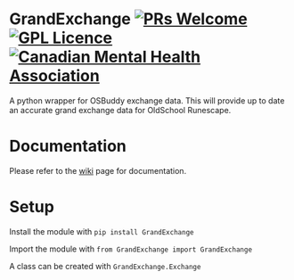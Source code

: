 # GrandExchange  [![PRs Welcome](https://img.shields.io/badge/PRs-welcome-brightgreen.svg?style=flat-square)](http://makeapullrequest.com) [![GPL Licence](https://badges.frapsoft.com/os/gpl/gpl.svg?v=103)](https://opensource.org/licenses/GPL-3.0/) [![Canadian Mental Health Association](https://i.imgur.com/GvXBeY4.png)](https://cmha.ca/donate)
A python wrapper for OSBuddy exchange data. This will provide up to date an accurate grand exchange data for OldSchool Runescape.

# Documentation
Please refer to the [wiki](https://github.com/ejedev/GrandExchange/wiki) page for documentation.

# Setup
Install the module with `pip install GrandExchange`

Import the module with `from GrandExchange import GrandExchange`

A class can be created with `GrandExchange.Exchange`
